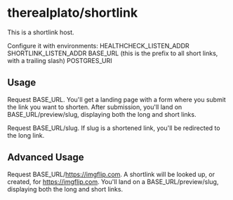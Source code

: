 therealplato/shortlink
======================

This is a shortlink host.

Configure it with environments:
HEALTHCHECK_LISTEN_ADDR
SHORTLINK_LISTEN_ADDR
BASE_URL (this is the prefix to all short links, with a trailing slash)
POSTGRES_URI

Usage
-----
Request BASE_URL. You'll get a landing page with a form where you submit the link you want to shorten. After submission, you'll land on
BASE_URL/preview/slug, displaying both the long and short links.

Request BASE_URL/slug. If slug is a shortened link, you'll be redirected to the long link.

Advanced Usage
--------------
Request BASE_URL/https://imgflip.com. A shortlink will be looked up, or created, for https://imgflip.com. You'll land on a
BASE_URL/preview/slug, displaying both the long and short links.
